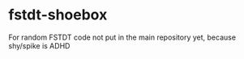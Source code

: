 # fstdt-shoebox
For random FSTDT code not put in the main repository yet, because shy/spike is ADHD
